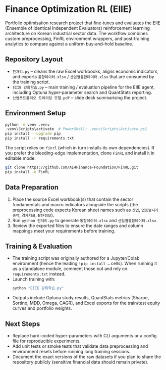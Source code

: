 # Finance Optimization RL (EIIE)

Portfolio optimisation research project that fine‑tunes and evaluates the EIIE (Ensemble of Identical Independent Evaluators) reinforcement learning architecture on Korean industrial sector data. The workflow combines custom preprocessing, FinRL environment wrappers, and post‑training analytics to compare against a uniform buy‑and-hold baseline.

## Repository Layout
- `전처리.py` – cleans the raw Excel workbooks, aligns economic indicators, and exports `통합데이터.xlsx` / `산업별통합데이터.xlsx` that are consumed by the training script.
- `EIIE 강화학습.py` – main training / evaluation pipeline for the EIIE agent, including Optuna hyper‑parameter search and QuantStats reporting.
- `산업포트폴리오 트레이딩 모델.pdf` – slide deck summarising the project.

## Environment Setup
```bash
python -m venv .venv
.venv\Scripts\activate  # PowerShell: .venv\Scripts\Activate.ps1
pip install --upgrade pip
pip install -r requirements.txt
```

The script relies on `finrl` (which in turn installs its own dependencies). If you prefer the bleeding-edge implementation, clone `FinRL` and install it in editable mode:
```bash
git clone https://github.com/AI4Finance-Foundation/FinRL.git
pip install -e FinRL
```

## Data Preparation
1. Place the source Excel workbook(s) that contain the sector fundamentals and macro indicators alongside the scripts (the preprocessing code expects Korean sheet names such as `산업`, `업종별시가총액`, `경제지표`, `ETF정보`).
2. Run `python 전처리.py` to generate `통합데이터.xlsx` and `산업별통합데이터.xlsx`.
3. Review the exported files to ensure the date ranges and column mappings meet your requirements before training.

## Training & Evaluation
- The training script was originally authored for a Jupyter/Colab environment (hence the leading `!pip install …` cells). When running it as a standalone module, comment those out and rely on `requirements.txt` instead.
- Launch training with:
  ```bash
  python "EIIE 강화학습.py"
  ```
- Outputs include Optuna study results, QuantStats metrics (Sharpe, Sortino, MDD, Omega, CAGR), and Excel exports for the train/test equity curves and portfolio weights.

## Next Steps
- Replace hard-coded hyper-parameters with CLI arguments or a config file for reproducible experiments.
- Add unit tests or smoke tests that validate data preprocessing and environment resets before running long training sessions.
- Document the exact versions of the raw datasets if you plan to share the repository publicly (sensitive financial data should remain private).
